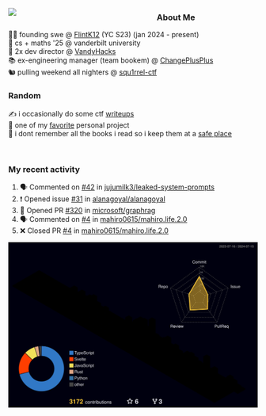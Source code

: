 <!-- 
Hey what are you doing here? 
I admire your curiosity tho
Shoot me an email (zinean00 at gmail dot com)
Let's connect! 
-->

<p float="left">
  <img src='https://imgur.com/nGM66Ev.png' width='300' align="left">
  <p>
    
  <h3>About Me</h3>
  👨‍💻 founding swe @ <a href="https://www.flintk12.com">FlintK12</a> (YC S23) (jan 2024 - present) <br>
  🏫 cs + maths '25 @ vanderbilt university <br>
  🌊 2x dev director @ <a href="https://github.com/vandyhacks">VandyHacks</a> <br>
  📚 ex-engineering manager (team bookem) @ <a href="https://github.com/changeplusplusvandy">ChangePlusPlus<a> <br>
  🐿 pulling weekend all nighters @ <a href="https://github.com/squ1rrel-ctf">squ1rrel-ctf</a> <br>
  
  <h3>Random</h3>
  ✍️ i occasionally do some ctf <a href="https://squ1rrel.dev/author/zineanteoh">writeups</a> <br>
  📱 one of my <a href="https://github.com/zineanteoh/vinkybox-app">favorite</a> personal project<br>
  📖 i dont remember all the books i read so i keep them at a <a href="https://www.goodreads.com/user/show/80901669-zi">safe place</a>
  </p>
  
</p>

<br>
<!-- <i>generated by <a href="https://labs.openai.com/s/0hW1r6PFYo3Zh0a7UoxK2AMp" target="_blank">dall-e 2</a></i> -->

<h3>My recent activity</h3>

<!--START_SECTION:activity-->
1. 🗣 Commented on [#42](https://github.com/jujumilk3/leaked-system-prompts/issues/42#issuecomment-2229917647) in [jujumilk3/leaked-system-prompts](https://github.com/jujumilk3/leaked-system-prompts)
2. ❗ Opened issue [#31](https://github.com/alanagoyal/alanagoyal/issues/31) in [alanagoyal/alanagoyal](https://github.com/alanagoyal/alanagoyal)
3. 💪 Opened PR [#320](https://github.com/microsoft/graphrag/pull/320) in [microsoft/graphrag](https://github.com/microsoft/graphrag)
4. 🗣 Commented on [#4](https://github.com/mahiro0615/mahiro.life.2.0/pull/4#issuecomment-2177617986) in [mahiro0615/mahiro.life.2.0](https://github.com/mahiro0615/mahiro.life.2.0)
5. ❌ Closed PR [#4](https://github.com/mahiro0615/mahiro.life.2.0/pull/4) in [mahiro0615/mahiro.life.2.0](https://github.com/mahiro0615/mahiro.life.2.0)
<!--END_SECTION:activity-->

![](./profile-3d-contrib/profile-night-rainbow.svg)
